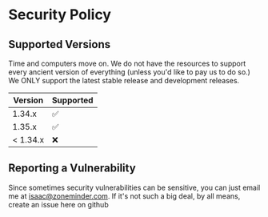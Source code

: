 # Security Policy

## Supported Versions

Time and computers move on. We do not have the resources to support every ancient version of everything
(unless you'd like to pay us to do so.)  We ONLY support the latest stable release and development releases.

| Version | Supported          |
| ------- | ------------------ |
| 1.34.x   | :white_check_mark: |
| 1.35.x   | :white_check_mark: |
| < 1.34.x   | :x:                |

## Reporting a Vulnerability

Since sometimes security vulnerabilities can be sensitive, you can just email me at isaac@zoneminder.com.
If it's not such a big deal, by all means, create an issue here on github

